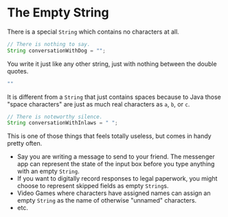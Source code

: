 # The Empty String

There is a special `String` which contains no characters at all.

```java
// There is nothing to say.
String conversationWithDog = "";
```

You write it just like any other string, just with nothing between the double quotes.

```java
""
```

It is different from a `String` that just contains spaces because to Java those "space characters"
are just as much real characters as `a`, `b`, or `c`.

```java
// There is noteworthy silence.
String conversationWithInlaws = " ";
```

This is one of those things that feels totally useless, but comes in handy pretty often.

* Say you are writing a message to send to your friend. The messenger
app can represent the state of the input box before you type anything with
an empty `String`.
* If you want to digitally record responses to legal paperwork, you might choose
to represent skipped fields as empty `String`s.
* Video Games where characters have assigned names can assign an empty `String`
as the name of otherwise "unnamed" characters.
* etc.

